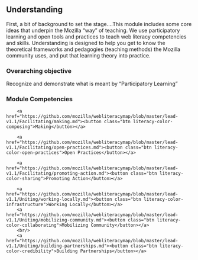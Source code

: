 ## Understanding

First, a bit of background to set the stage....This module includes some core ideas that underpin the Mozilla “way” of teaching. We use participatory learning and open tools and practices to teach web literacy competencies and skills. Understanding is designed to help you get to know the theoretical frameworks and pedagogies (teaching methods) the Mozilla community uses, and put that learning theory into practice. 

### Overarching objective
Recognize and demonstrate what is meant by “Participatory Learning”

### Module Competencies
		
<body>

		<a href="https://github.com/mozilla/webliteracymap/blob/master/lead-v1.1/Facilitating/making.md"><button class="btn literacy-color-composing">Making</button></a>

		<a href="https://github.com/mozilla/webliteracymap/blob/master/lead-v1.1/Facilitating/open-practices.md"><button class="btn literacy-color-open-practices">Open Practices</button></a>

		<a href="https://github.com/mozilla/webliteracymap/blob/master/lead-v1.1/Facilitating/promoting-action.md"><button class="btn literacy-color-sharing">Promoting Action</button></a>

		<a href="https://github.com/mozilla/webliteracymap/blob/master/lead-v1.1/Uniting/working-locally.md"><button class="btn literacy-color-infrastructure">Working Locally</button></a>
		<a href="https://github.com/mozilla/webliteracymap/blob/master/lead-v1.1/Uniting/mobilizing-community.md"><button class="btn literacy-color-collaborating">Mobilizing Community</button></a>
		<br/>
		<a href="https://github.com/mozilla/webliteracymap/blob/master/lead-v1.1/Uniting/building-partnerships.md"><button class="btn literacy-color-credibility">Building Partnerships</button></a>
		
</body>